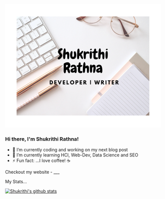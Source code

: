 <img src="Shukrithi_cover.png" alt="" width="600" height = "400"/>

### Hi there, I'm Shukrithi Rathna!
<!--
**ShukrithiRathna/ShukrithiRathna** is a ✨ _special_ ✨ repository because its `README.md` (this file) appears on your GitHub profile.
-->

- 🔭 I’m currently coding and working on my next blog post
- 🌱 I’m currently learning HCI, Web-Dev, Data Science and SEO
- ⚡ Fun fact: ...I love coffee! ☕

Checkout my website - ___

My Stats...

[![Shukrithi's github stats](https://github-readme-stats.vercel.app/api?username=ShukrithiRathna&show_icons=true&theme=prussian)](https://github.com/anuraghazra/github-readme-stats)

